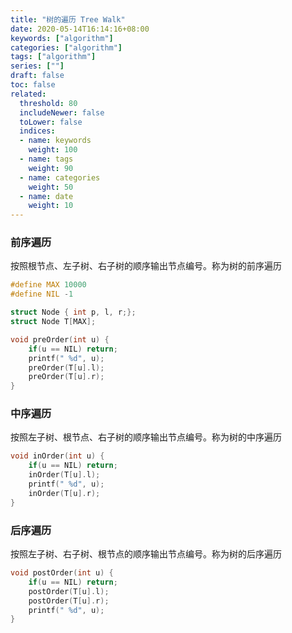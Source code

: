 ```yaml
---
title: "树的遍历 Tree Walk"
date: 2020-05-14T16:14:16+08:00
keywords: ["algorithm"]
categories: ["algorithm"]
tags: ["algorithm"]
series: [""]
draft: false
toc: false
related:
  threshold: 80
  includeNewer: false
  toLower: false
  indices:
  - name: keywords
    weight: 100
  - name: tags
    weight: 90
  - name: categories
    weight: 50
  - name: date
    weight: 10
---
```


### 前序遍历
按照根节点、左子树、右子树的顺序输出节点编号。称为树的前序遍历
```c
#define MAX 10000
#define NIL -1

struct Node { int p, l, r;};
struct Node T[MAX];

void preOrder(int u) {
    if(u == NIL) return;
    printf(" %d", u);
    preOrder(T[u].l);
    preOrder(T[u].r);
}
```

### 中序遍历
按照左子树、根节点、右子树的顺序输出节点编号。称为树的中序遍历
```c
void inOrder(int u) {
    if(u == NIL) return;
    inOrder(T[u].l);
    printf(" %d", u);
    inOrder(T[u].r);
}
```

### 后序遍历
按照左子树、右子树、根节点的顺序输出节点编号。称为树的后序遍历
```c
void postOrder(int u) {
    if(u == NIL) return;
    postOrder(T[u].l);
    postOrder(T[u].r);
    printf(" %d", u);
}
```


